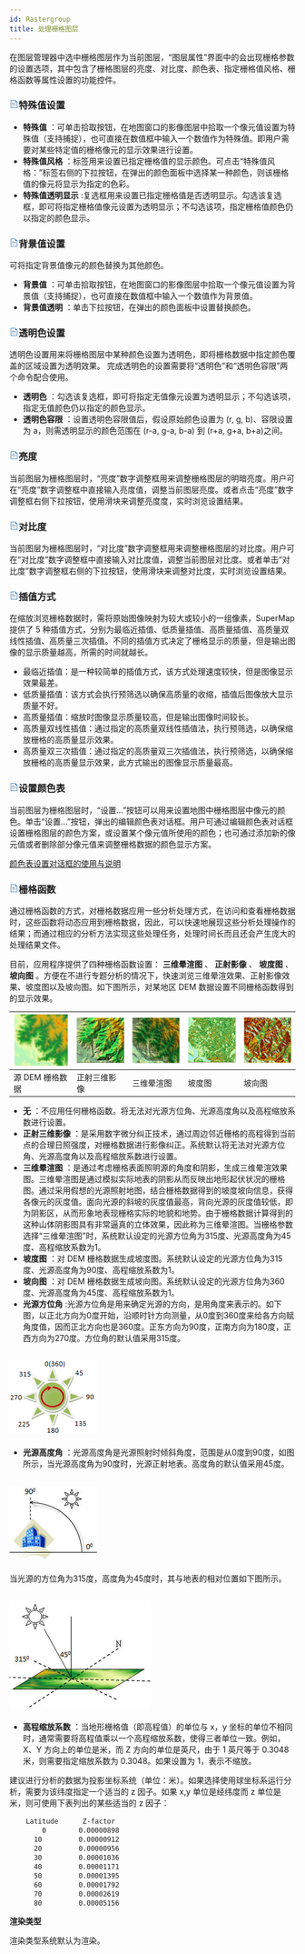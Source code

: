 ```yaml
---
id: Rastergroup
title: 处理栅格图层
---
```

在图层管理器中选中栅格图层作为当前图层，“图层属性”界面中的会出现栅格参数的设置选项，其中包含了栅格图层的亮度、对比度、颜色表、指定栅格值风格、栅格函数等属性设置的功能控件。

### ![](../../img/read.gif)特殊值设置

* **特殊值** ：可单击拾取按钮，在地图窗口的影像图层中拾取一个像元值设置为特殊值（支持捕捉），也可直接在数值框中输入一个数值作为特殊值。即用户需要对某些特定值的栅格像元的显示效果进行设置。
* **特殊值风格** ：标签用来设置已指定栅格值的显示颜色。可点击“特殊值风格：”标签右侧的下拉按钮，在弹出的颜色面板中选择某一种颜色，则该栅格值的像元将显示为指定的色彩。 
* **特殊值透明显示** :复选框用来设置已指定栅格值是否透明显示。勾选该复选框，即可将指定栅格值像元设置为透明显示；不勾选该项，指定栅格值颜色仍以指定的颜色显示。 

### ![](../../img/read.gif)背景值设置

可将指定背景值像元的颜色替换为其他颜色。

* **背景值** ：可单击拾取按钮，在地图窗口的影像图层中拾取一个像元值设置为背景值（支持捕捉），也可直接在数值框中输入一个数值作为背景值。
* **背景值透明** ：单击下拉按钮，在弹出的颜色面板中设置替换颜色。

### ![](../../img/read.gif)透明色设置

透明色设置用来将栅格图层中某种颜色设置为透明色，即将栅格数据中指定颜色覆盖的区域设置为透明效果。
完成透明色的设置需要将“透明色”和“透明色容限”两个命令配合使用。

* **透明色** ：勾选该复选框，即可将指定无值像元设置为透明显示；不勾选该项，指定无值颜色仍以指定的颜色显示。
* **透明色容限** ：设置透明色容限值后，假设原始颜色设置为 (r, g, b)、容限设置为 a，则需透明显示的颜色范围在 (r-a, g-a, b-a) 到 (r+a, g+a, b+a)之间。

### ![](../../img/read.gif)亮度

当前图层为栅格图层时，“亮度”数字调整框用来调整栅格图层的明暗亮度。用户可在“亮度”数字调整框中直接输入亮度值，调整当前图层亮度。或者点击“亮度”数字调整框右侧下拉按钮，使用滑块来调整亮度度，实时浏览设置结果。

### ![](../../img/read.gif)对比度

当前图层为栅格图层时，“对比度”数字调整框用来调整栅格图层的对比度。用户可在“对比度”数字调整框中直接输入对比度值，调整当前图层对比度。或者单击“对比度”数字调整框右侧的下拉按钮，使用滑块来调整对比度，实时浏览设置结果。

### ![](../../img/read.gif)插值方式

在缩放浏览栅格数据时，需将原始图像映射为较大或较小的一组像素，SuperMap提供了 5 种插值方式，分别为最临近插值、低质量插值、高质量插值、高质量双线性插值、高质量三次插值。不同的插值方式决定了栅格显示的质量，但是输出图像的显示质量越高，所需的时间就越长。

* 最临近插值：是一种较简单的插值方式，该方式处理速度较快，但是图像显示效果最差。
* 低质量插值：该方式会执行预筛选以确保高质量的收缩，插值后图像放大显示质量不好。
* 高质量插值：缩放时图像显示质量较高，但是输出图像时间较长。
* 高质量双线性插值：通过指定的高质量双线性插值法，执行预筛选，以确保缩放栅格的高质量显示效果。
* 高质量双三次插值：通过指定的高质量双三次插值法，执行预筛选，以确保缩放栅格的高质量显示效果，此方式输出的图像显示质量最高。

### ![](../../img/read.gif)设置颜色表

当前图层为栅格图层时，“设置...”按钮可以用来设置地图中栅格图层中像元的颜色。单击“设置...”按钮，弹出的编辑颜色表对话框。用户可通过编辑颜色表对话框设置栅格图层的颜色方案，或设置某个像元值所使用的颜色；也可通过添加新的像元值或者删除部分像元值来调整栅格数据的颜色显示方案。

 [颜色表设置对话框的使用与说明](ColorTableDia)

### ![](../../img/read.gif)栅格函数

通过栅格函数的方式，对栅格数据应用一些分析处理方式，在访问和查看栅格数据时，这些函数将动态应用到栅格数据，因此，可以快速地展现这些分析处理操作的结果；而通过相应的分析方法实现这些处理任务，处理时间长而且还会产生庞大的处理结果文件。

目前，应用程序提供了四种栅格函数设置： **三维晕渲图** 、 **正射影像** 、 **坡度图** 、 **坡向图**
。方便在不进行专题分析的情况下，快速浏览三维晕渲效果、正射影像效果、坡度图以及坡向图。如下图所示，对某地区 DEM 数据设置不同栅格函数得到的显示效果。

![](img/GridFuntionNone.png) | ![](img/GridFuntionHillshade.png) |![](img/GridFuntionOrthoImage.png) | ![](img/GridFuntionSlope.png) |![](img/GridFuntionAspect.png) 
---|---|---|---|---  
源 DEM 栅格数据 | 正射三维影像 | 三维晕渲图 | 坡度图 | 坡向图  

* **无** ：不应用任何栅格函数。将无法对光源方位角、光源高度角以及高程缩放系数进行设置。
* **正射三维影像** ：是采用数字微分纠正技术，通过周边邻近栅格的高程得到当前点的合理日照强度，对栅格数据进行影像纠正。系统默认将无法对光源方位角、光源高度角以及高程缩放系数进行设置。
* **三维晕渲图** ：是通过考虑栅格表面照明源的角度和阴影，生成三维晕渲效果图。三维晕渲图是通过模拟实际地表的阴影从而反映出地形起伏状况的栅格图。通过采用假想的光源照射地图，结合栅格数据得到的坡度坡向信息，获得各像元的灰度值。面向光源的斜坡的灰度值最高，背向光源的灰度值较低，即为阴影区，从而形象地表现栅格实际的地貌和地势。由于栅格数据计算得到的这种山体阴影图具有非常逼真的立体效果，因此称为三维晕渲图。当栅格参数选择“三维晕渲图”时，系统默认设定的光源方位角为315度、光源高度角为45度、高程缩放系数为1。
* **坡度图** ：对 DEM 栅格数据生成坡度图。系统默认设定的光源方位角为315度、光源高度角为90度、高程缩放系数为1。
* **坡向图** ：对 DEM 栅格数据生成坡向图。系统默认设定的光源方位角为360度、光源高度角为45度、高程缩放系数为1。
* **光源方位角** :光源方位角是用来确定光源的方向，是用角度来表示的。如下图，以正北方向为0度开始，沿顺时针方向测量，从0度到360度来给各方向赋角度值，因而正北方向也是360度。正东方向为90度，正南方向为180度，正西方向为270度。方位角的默认值采用315度。  

![](img/Azimuth.png)  
---  
* **光源高度角** ：光源高度角是光源照射时倾斜角度，范围是从0度到90度，如图所示，当光源高度角为90度时，光源正射地表。高度角的默认值采用45度。

![](img/AltitudeAngle.png)  
---  

当光源的方位角为315度，高度角为45度时，其与地表的相对位置如下图所示。

![](img/DefaultHillShad.png)  
---    

* **高程缩放系数** ：当地形栅格值（即高程值）的单位与 x，y 坐标的单位不相同时，通常需要将高程值乘以一个高程缩放系数，使得三者单位一致。例如，X、Y 方向上的单位是米，而 Z 方向的单位是英尺，由于 1 英尺等于 0.3048 米，则需要指定缩放系数为 0.3048。如果设置为 1，表示不缩放。

建议进行分析的数据为投影坐标系统（单位：米）。如果选择使用球坐标系运行分析，需要为该纬度指定一个适当的 z 因子。如果 x,y 单位是经纬度而 z
单位是米，则可使用下表列出的某些适当的 z 因子：


```
    Latitude      Z-factor
        0        0.00000898
      10         0.00000912
      20         0.00000956
      30         0.00001036
      40         0.00001171
      50         0.00001395
      60         0.00001792
      70         0.00002619
      80         0.00005156
```


**渲染类型**

渲染类型系统默认为渲染。


